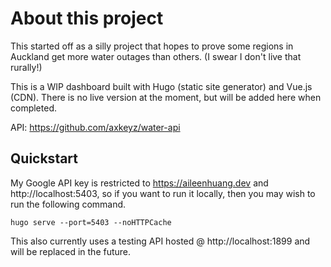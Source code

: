 # About this project

This started off as a silly project that hopes to prove some regions in Auckland get more water outages than others. (I swear I don't live that rurally!)

This is a WIP dashboard built with Hugo (static site generator) and Vue.js (CDN). There is no live version at the moment, but will be added here when completed.

API: https://github.com/axkeyz/water-api

## Quickstart

My Google API key is restricted to https://aileenhuang.dev and http://localhost:5403, so if you want to run it locally, then you may wish to run the following command.

`hugo serve --port=5403 --noHTTPCache`

This also currently uses a testing API hosted @ http://localhost:1899 and will be replaced in the future.